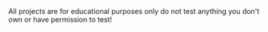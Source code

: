 All projects are for educational purposes only do not test anything you don't own or have permission to test!
